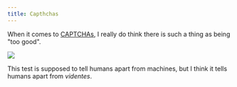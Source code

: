 ```yaml
---
title: Capthchas
---
```


When it comes to [CAPTCHAs](http://en.wikipedia.org/wiki/CAPTCHA), I really do think there is such a thing as being "too good".

![](/system/images/legacy/image.bml.png)

This test is supposed to tell humans apart from machines, but I think it tells humans apart from *videntes*.
